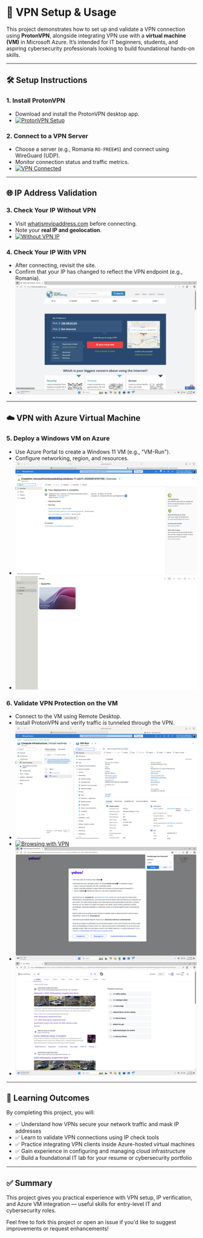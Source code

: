 # 📘 VPN Setup & Usage

This project demonstrates how to set up and validate a VPN connection using **ProtonVPN**, alongside integrating VPN use with a **virtual machine (VM)** in Microsoft Azure. It’s intended for IT beginners, students, and aspiring cybersecurity professionals looking to build foundational hands-on skills.

---

## 🛠️ Setup Instructions

### 1. Install ProtonVPN
- Download and install the ProtonVPN desktop app.
- [![ProtonVPN Setup](<img width="1792" alt="ProtonVPN_Setup" src="https://github.com/user-attachments/assets/5a193a0f-2e8a-4d57-abd0-5484bd7a02a7" />
)]()

### 2. Connect to a VPN Server
- Choose a server (e.g., Romania `RO-FREE#5`) and connect using WireGuard (UDP).
- Monitor connection status and traffic metrics.
- [![VPN Connected](ProtonVPN_Run.png)](ProtonVPN_Run.png)

---

## 🌐 IP Address Validation

### 3. Check Your IP Without VPN
- Visit [whatismyipaddress.com](https://whatismyipaddress.com) before connecting.
- Note your **real IP and geolocation**.
- [![Without VPN IP](VPN_CurrentIP-WithVPNoff.png)](VPN_CurrentIP-WithVPNoff.png)

### 4. Check Your IP With VPN
- After connecting, revisit the site.
- Confirm that your IP has changed to reflect the VPN endpoint (e.g., Romania).
- [![With VPN IP](VPN_IP-ChangedConfirmation.png)](VPN_IP-ChangedConfirmation.png)

---

## ☁️ VPN with Azure Virtual Machine

### 5. Deploy a Windows VM on Azure
- Use Azure Portal to create a Windows 11 VM (e.g., "VM-Run").
- Configure networking, region, and resources.
- [![VM Setup](VPN_VM-Setup.png)](VPN_VM-Setup.png)
- [![VM Setup 2](VPN_VM-Setup2.png)](VPN_VM-Setup2.png)

### 6. Validate VPN Protection on the VM
- Connect to the VM using Remote Desktop.
- Install ProtonVPN and verify traffic is tunneled through the VPN.
- [![VM Details](VPN_VM-Confirmation.png)](VPN_VM-Confirmation.png)
- [![Browsing with VPN](VPNRun_Example1.png)](VPNRun_Example1.png)
- [![Browsing Example 2](VPNRun_Example2.png)](VPNRun_Example2.png)
- [![Browsing Example 3](VPNRun_Example3.png)](VPNRun_Example3.png)

---

## 🎯 Learning Outcomes

By completing this project, you will:

- ✅ Understand how VPNs secure your network traffic and mask IP addresses
- ✅ Learn to validate VPN connections using IP check tools
- ✅ Practice integrating VPN clients inside Azure-hosted virtual machines
- ✅ Gain experience in configuring and managing cloud infrastructure
- ✅ Build a foundational IT lab for your resume or cybersecurity portfolio

---

## ✅ Summary

This project gives you practical experience with VPN setup, IP verification, and Azure VM integration — useful skills for entry-level IT and cybersecurity roles.

Feel free to fork this project or open an issue if you'd like to suggest improvements or request enhancements!
